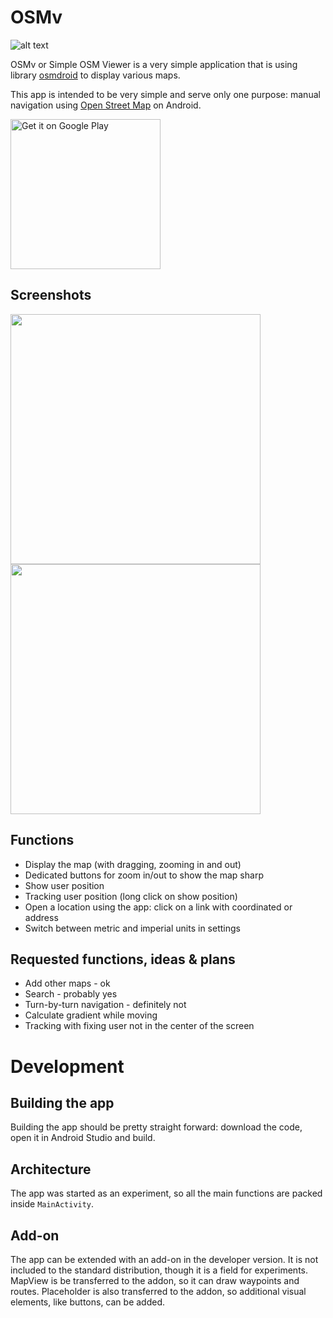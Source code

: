 # OSMv
![alt text](https://github.com/applikationsprogramvara/osmv/blob/main/app/src/main/res/mipmap-xxhdpi/ic_launcher3.png)

OSMv or Simple OSM Viewer is a very simple application that is using library [osmdroid](https://github.com/osmdroid/osmdroid) to display various maps.

This app is intended to be very simple and serve only one purpose: manual navigation using [Open Street Map](https://www.openstreetmap.org/) on Android.

<a href='https://play.google.com/store/apps/details?id=com.applikationsprogramvara.osmviewer'>
<img alt='Get it on Google Play' src='https://play.google.com/intl/en_us/badges/static/images/badges/en_badge_web_generic.png'
width="240"/></a>

## Screenshots

<img src='https://lh3.googleusercontent.com/f3TOAL5VkbrQL1myBf4ayxqy1kKYiZw1pPU6xfhEoGBSy3T8FBrY-EtEdh3nxszLlbA=w2128-h1304' height='400'/> <img src='https://lh3.googleusercontent.com/5cjgCNK6y8gvpwV2d0QBveC9qusfbwInkIoMdZqec0lvfTjCnF1B4s57IG2okkxKQ1E4=w2128-h1304' height='400'/>

## Functions

 * Display the map (with dragging, zooming in and out)
 * Dedicated buttons for zoom in/out to show the map sharp
 * Show user position
 * Tracking user position (long click on show position)
 * Open a location using the app: click on a link with coordinated or address
 * Switch between metric and imperial units in settings
 
## Requested functions, ideas & plans

 * Add other maps - ok
 * Search - probably yes
 * Turn-by-turn navigation - definitely not
 * Calculate gradient while moving
 * Tracking with fixing user not in the center of the screen

# Development

## Building the app

Building the app should be pretty straight forward: download the code, open it in Android Studio and build.

## Architecture

The app was started as an experiment, so all the main functions are packed inside `MainActivity`.

## Add-on

The app can be extended with an add-on in the developer version. It is not included to the standard distribution, though it is a field for experiments. 
MapView is be transferred to the addon, so it can draw waypoints and routes. Placeholder is also transferred to the addon, so additional visual elements, like buttons, can be added.
